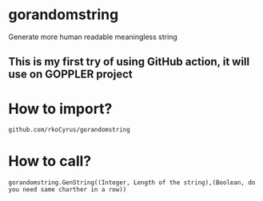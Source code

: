 # gorandomstring
Generate more human readable meaningless string

## This is my first try of using GitHub action, it will use on GOPPLER project ##

# How to import?
`github.com/rkoCyrus/gorandomstring`

# How to call?
`gorandomstring.GenString((Integer, Length of the string),(Boolean, do you need same charther in a row))`
